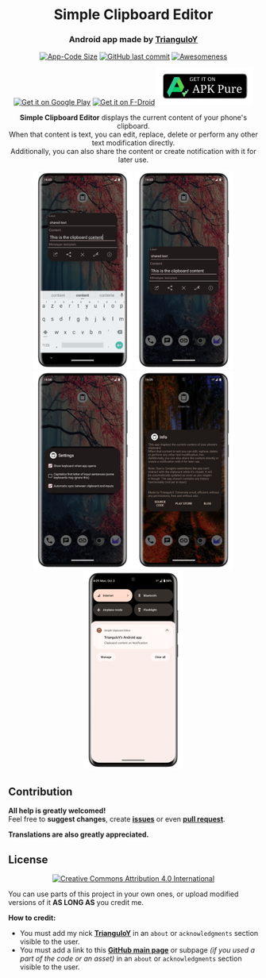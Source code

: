 <!-- ---------- Header ---------- -->
<div align="center">

# Simple Clipboard Editor
### Android app made by [TrianguloY](https://github.com/TrianguloY)


[![App-Code Size](https://img.shields.io/github/languages/code-size/trianguloy/SimpleClipboardEditor.svg?label=Code%20size)](https://api.github.com/repos/TrianguloY/SimpleClipboardEditor)
[![GitHub last commit](https://img.shields.io/github/last-commit/TrianguloY/SimpleClipboardEditor)](https://github.com/TrianguloY/SimpleClipboardEditor/commits)
[![Awesomeness](https://img.shields.io/badge/awesomeness-maximum-gold)](https://github.com/TrianguloY/SimpleClipboardEditor)

</div>

<!-- ---------- Download ---------- -->
<div align="center">

[<img src="https://play.google.com/intl/en_us/badges/images/generic/en-play-badge.png"
alt="Get it on Google Play"
height="75">](https://play.google.com/store/apps/details?id=com.trianguloy.clipboardeditor)
[<img src="https://fdroid.gitlab.io/artwork/badge/get-it-on.png"
alt="Get it on F-Droid"
height="75">](https://f-droid.org/packages/com.trianguloy.clipboardeditor/)
[<img src="https://github.com/Ilithy/Ilithy/blob/main/Art/get-it-on-APK_Pure.png"
alt="Get it on APK Pure"
height="75">](https://m.apkpure.com/simple-clipboard-editor/com.trianguloy.clipboardeditor)
<!-- --Not yet ready for public use:--
[<img src="https://accrescent.app/badges/get-it-on.png"
alt="Get it on Accrescent"
height="75">](https://accrescent.com.example.app) -->

<!-- ---------- Description ---------- -->

**Simple Clipboard Editor** displays the current content of your phone's clipboard. \
When that content is text, you can edit, replace, delete
or perform any other text modification directly. \
Additionally, you can also share the content or create notification with it for later use.

</div>

<!-- ---------- Screenshots ---------- -->
<p align="center">
<img 
    src="./app/src/main/play/listings/en-US/graphics/phone-screenshots/1-dialog.png" 
    height="400"> 
<img 
    src="./app/src/main/play/listings/en-US/graphics/phone-screenshots/2-dialog.png" 
    height="400"> 
<img 
    src="./app/src/main/play/listings/en-US/graphics/phone-screenshots/3-settings.png" 
    height="400"> 
<img 
    src="./app/src/main/play/listings/en-US/graphics/phone-screenshots/4-about.png" 
    height="400"> 
<img 
    src="./app/src/main/play/listings/en-US/graphics/phone-screenshots/5-notification.png" 
    height="400">
</p>
</div>

<!-- ---------- Contribution ---------- -->
## Contribution

**All help is greatly welcomed!**  
Feel free to **suggest changes**, create [**issues**](https://github.com/TrianguloY/SimpleClipboardEditor/issues/new) or even [**pull request**](https://help.github.com/articles/about-pull-requests/). 

**Translations are also greatly appreciated.**

<!-- ---------- License ---------- -->

## License

<div align="center">

[<img src="https://mirrors.creativecommons.org/presskit/buttons/88x31/png/by.png"
alt="Creative Commons Attribution 4.0 International"
height="40">](http://creativecommons.org/licenses/by/4.0/)

</div>

You can use parts of this project in your own ones, or upload modified versions of it **AS LONG AS** you credit me.

**How to credit:**

- You must add my nick [**TrianguloY**](https://github.com/TrianguloY/) in an `about` or `acknowledgments` section visible to the user.
- You must add a link to this [**GitHub main page**](https://github.com/TrianguloY/SimpleClipboardEditor) or subpage _(if you used a part of the code or an asset)_ in an `about` or `acknowledgments` section visible to the user.

